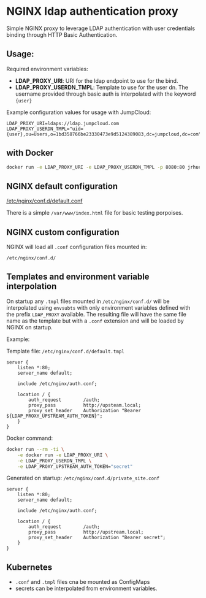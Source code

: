 # NGINX ldap authentication proxy

Simple NGINX proxy to leverage LDAP authentication with user credentials binding 
through HTTP Basic Authentication.

## Usage:

Required environment variables:

* **LDAP_PROXY_URI**: URI for the ldap endpoint to use for the bind.
* **LDAP_PROXY_USERDN_TMPL**: Template to use for the user dn. The username provided 
  through basic auth is interpolated with the keyword `{user}` 

Example configuration values for usage with JumpCloud:

```
LDAP_PROXY_URI=ldaps://ldap.jumpcloud.com
LDAP_PROXY_USERDN_TMPL="uid={user},ou=Users,o=1bd358766be23330473e9d5124389083,dc=jumpcloud,dc=com"
```
## with Docker

```bash
docker run -e LDAP_PROXY_URI -e LDAP_PROXY_USERDN_TMPL -p 8080:80 jrhuerta/nginx-ldap-proxy
```

## NGINX default configuration

[/etc/nginx/conf.d/default.conf](/etc/nginx/conf.d/default.conf)

There is a simple `/var/www/index.html` file for basic testing porpoises.

## NGINX custom configuration

NGINX will load all `.conf` configuration files mounted in:
```
/etc/nginx/conf.d/
```

## Templates and environment variable interpolation

On startup any `.tmpl` files mounted in `/etc/nginx/conf.d/` will be interpolated 
using `envsubts` with only environment variables defined with the prefix `LDAP_PROXY` 
available. The resulting file will have the same file name as the template but with a 
`.conf` extension and will be loaded by NGINX on startup.

Example:

Template file:
`/etc/nginx/conf.d/default.tmpl`
```
server {
    listen *:80;
    server_name default;

    include /etc/nginx/auth.conf;

    location / {
        auth_request        /auth;
        proxy_pass          http://upsteam.local;
        proxy_set_header    Authorization "Bearer ${LDAP_PROXY_UPSTREAM_AUTH_TOKEN}";
    }
}
```

Docker command:
```bash
docker run --rm -ti \
    -e docker run -e LDAP_PROXY_URI \
    -e LDAP_PROXY_USERDN_TMPL \
    -e LDAP_PROXY_UPSTREAM_AUTH_TOKEN="secret"
```

Generated on startup:
`/etc/nginx/conf.d/private_site.conf`
```
server {
    listen *:80;
    server_name default;

    include /etc/nginx/auth.conf;

    location / {
        auth_request        /auth;
        proxy_pass          http://upstream.local;
        proxy_set_header    Authorization "Bearer secret";
    }
}
```

## Kubernetes

* `.conf` and `.tmpl` files cna be mounted as ConfigMaps
* secrets can be interpolated from environment variables.

